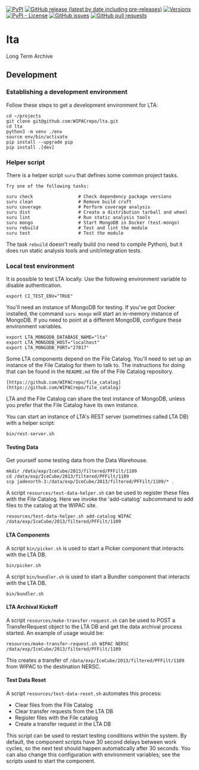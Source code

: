 <!--- Top of README Badges (automated) --->
[![PyPI](https://img.shields.io/pypi/v/wipac-long-term-archive)](https://pypi.org/project/wipac-long-term-archive/) [![GitHub release (latest by date including pre-releases)](https://img.shields.io/github/v/release/WIPACrepo/lta?include_prereleases)](https://github.com/WIPACrepo/lta/) [![Versions](https://img.shields.io/pypi/pyversions/wipac-long-term-archive.svg)](https://pypi.org/project/wipac-long-term-archive) [![PyPI - License](https://img.shields.io/pypi/l/wipac-long-term-archive)](https://github.com/WIPACrepo/lta/blob/master/LICENSE) [![GitHub issues](https://img.shields.io/github/issues/WIPACrepo/lta)](https://github.com/WIPACrepo/lta/issues?q=is%3Aissue+sort%3Aupdated-desc+is%3Aopen) [![GitHub pull requests](https://img.shields.io/github/issues-pr/WIPACrepo/lta)](https://github.com/WIPACrepo/lta/pulls?q=is%3Apr+sort%3Aupdated-desc+is%3Aopen)
<!--- End of README Badges (automated) --->
# lta
Long Term Archive

## Development

### Establishing a development environment
Follow these steps to get a development environment for LTA:

    cd ~/projects
    git clone git@github.com:WIPACrepo/lta.git
    cd lta
    python3 -m venv ./env
    source env/bin/activate
    pip install --upgrade pip
    pip install .[dev]

### Helper script
There is a helper script `suru` that defines some common project
tasks.

    Try one of the following tasks:

    suru check                 # Check dependency package versions
    suru clean                 # Remove build cruft
    suru coverage              # Perform coverage analysis
    suru dist                  # Create a distribution tarball and wheel
    suru lint                  # Run static analysis tools
    suru mongo                 # Start MongoDB in Docker (test-mongo)
    suru rebuild               # Test and lint the module
    suru test                  # Test the module

The task `rebuild` doesn't really build (no need to compile Python),
but it does run static analysis tools and unit/integration tests.

### Local test environment
It is possible to test LTA locally. Use the following environment variable
to disable authentication.

    export CI_TEST_ENV="TRUE"

You'll need an instance of MongoDB for testing. If you've got Docker installed,
the command `suru mongo` will start an in-memory instance of MongoDB. If you
need to point at a different MongoDB, configure these environment variables.

    export LTA_MONGODB_DATABASE_NAME="lta"
    export LTA_MONGODB_HOST="localhost"
    export LTA_MONGODB_PORT="27017"

Some LTA components depend on the File Catalog. You'll need to set up an
instance of the File Catalog for them to talk to. The instructions for
doing that can be found in the `README.md` file of the File Catalog
repository.

    [https://github.com/WIPACrepo/file_catalog](https://github.com/WIPACrepo/file_catalog)

LTA and the File Catalog can share the test instance of MongoDB, unless you
prefer that the File Catalog have its own instance.

You can start an instance of LTA's REST server (sometimes called LTA DB) with
a helper script:

    bin/rest-server.sh

#### Testing Data
Get yourself some testing data from the Data Warehouse.

    mkdir /data/exp/IceCube/2013/filtered/PFFilt/1109
    cd /data/exp/IceCube/2013/filtered/PFFilt/1109
    scp jadenorth-3:/data/exp/IceCube/2013/filtered/PFFilt/1109/* .

A script `resources/test-data-helper.sh` can be used to register these files with the
File Catalog. Here we invoke the 'add-catalog' subcommand to add files to the
catalog at the WIPAC site.

    resources/test-data-helper.sh add-catalog WIPAC /data/exp/IceCube/2013/filtered/PFFilt/1109

#### LTA Components
A script `bin/picker.sh` is used to start a Picker component that interacts
with the LTA DB.

    bin/picker.sh

A script `bin/bundler.sh` is used to start a Bundler component that interacts
with the LTA DB.

    bin/bundler.sh

#### LTA Archival Kickoff
A script `resources/make-transfer-request.sh` can be used to POST a TransferRequest object
to the LTA DB and get the data archival process started. An example of usage
would be:

    resources/make-transfer-request.sh WIPAC NERSC /data/exp/IceCube/2013/filtered/PFFilt/1109

This creates a transfer of `/data/exp/IceCube/2013/filtered/PFFilt/1109` from
WIPAC to the destination NERSC.

#### Test Data Reset
A script `resources/test-data-reset.sh` automates this process:
- Clear files from the File Catalog
- Clear transfer requests from the LTA DB
- Register files with the File catalog
- Create a transfer request in the LTA DB

This script can be used to restart testing conditions within the system. By
default, the component scripts have 30 second delays between work cycles, so
the next test should happen automatically after 30 seconds. You can also
change this configuration with environment variables; see the scripts used
to start the component.
